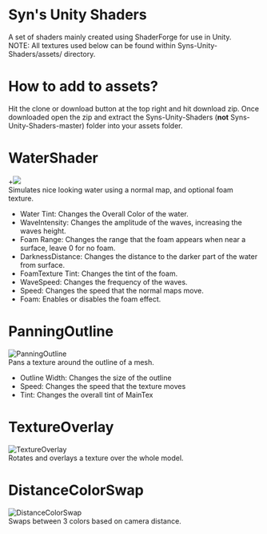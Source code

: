 # Syn's Unity Shaders
A set of shaders mainly created using ShaderForge for use in Unity.  
  NOTE: All textures used below can be found within Syns-Unity-Shaders/assets/ directory.

# How to add to assets?
Hit the clone or download button at the top right and hit download zip.  Once downloaded open the zip and extract the Syns-Unity-Shaders (**not** Syns-Unity-Shaders-master) folder into your assets folder.
  
# WaterShader
+<img src="/gifs/water-shader.gif?raw=true">  
Simulates nice looking water using a normal map, and optional foam texture.
  * Water Tint: Changes the Overall Color of the water.
  * WaveIntensity: Changes the amplitude of the waves, increasing the waves height.
  * Foam Range: Changes the range that the foam appears when near a surface, leave 0 for no foam.
  * DarknessDistance:  Changes the distance to the darker part of the water from surface.
  * FoamTexture Tint: Changes the tint of the foam.
  * WaveSpeed: Changes the frequency of the waves.
  * Speed:  Changes the speed that the normal maps move.
  * Foam:  Enables or disables the foam effect.
  
# PanningOutline
![PanningOutline](https://imgur.com/a4L4G6h.gif)  
Pans a texture around the outline of a mesh.  
  * Outline Width: Changes the size of the outline
  * Speed: Changes the speed that the texture moves
  * Tint:  Changes the overall tint of MainTex
  
# TextureOverlay
![TextureOverlay](https://i.gyazo.com/2cc5539826f783f16aec87c191156b58.gif)  
Rotates and overlays a texture over the whole model.  
  
# DistanceColorSwap
![DistanceColorSwap](https://i.gyazo.com/2d6130eb0e0174b39b112d05c1a8a351.gif)  
Swaps between 3 colors based on camera distance.  
  
